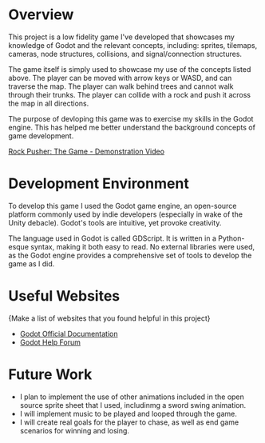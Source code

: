 # Overview

This project is a low fidelity game I've developed that showcases my knowledge of Godot and the relevant concepts, including: sprites, tilemaps, cameras, node structures, collisions, and signal/connection structures.

The game itself is simply used to showcase my use of the concepts listed above. The player can be moved with arrow keys or WASD, and can traverse the map. The player can walk behind trees and cannot walk through their trunks. The player can collide with a rock and push it across the map in all directions.

The purpose of devloping this game was to exercise my skills in the Godot engine. This has helped me better understand the background concepts of game development.


[Rock Pusher: The Game - Demonstration Video]([http://youtube.link.goes.here](https://youtu.be/LS7pTjtTS0w))

# Development Environment

To develop this game I used the Godot game engine, an open-source platform commonly used by indie developers (especially in wake of the Unity debacle). Godot's tools are intuitive, yet provoke creativity.


The language used in Godot is called GDScript. It is written in a Python-esque syntax, making it both easy to read. No external libraries were used, as the Godot engine provides a comprehensive set of tools to develop the game as I did.

# Useful Websites

{Make a list of websites that you found helpful in this project}
* [Godot Official Documentation]([http://url.link.goes.here](https://docs.godotengine.org/en/stable/index.html))
* [Godot Help Forum]([http://url.link.goes.here](https://godotforums.org/t/godot-4-x))

# Future Work
* I plan to implement the use of other animations included in the open source sprite sheet that I used, includinmg a sword swing animation.
* I will implement music to be played and looped through the game.
* I will create real goals for the player to chase, as well as end game scenarios for winning and losing.
